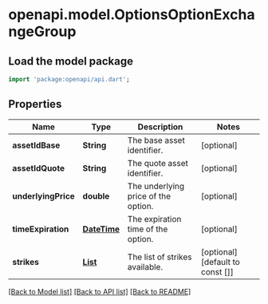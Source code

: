 # openapi.model.OptionsOptionExchangeGroup

## Load the model package
```dart
import 'package:openapi/api.dart';
```

## Properties
Name | Type | Description | Notes
------------ | ------------- | ------------- | -------------
**assetIdBase** | **String** | The base asset identifier. | [optional] 
**assetIdQuote** | **String** | The quote asset identifier. | [optional] 
**underlyingPrice** | **double** | The underlying price of the option. | [optional] 
**timeExpiration** | [**DateTime**](DateTime.md) | The expiration time of the option. | [optional] 
**strikes** | [**List<OptionsStrike>**](OptionsStrike.md) | The list of strikes available. | [optional] [default to const []]

[[Back to Model list]](../README.md#documentation-for-models) [[Back to API list]](../README.md#documentation-for-api-endpoints) [[Back to README]](../README.md)



